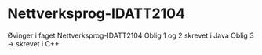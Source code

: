 # Nettverksprog-IDATT2104

Øvinger i faget Nettverksprog-IDATT2104
Oblig 1 og 2 skrevet i Java
Oblig 3 -> skrevet i C++
